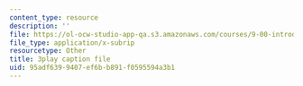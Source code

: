 ```yaml
---
content_type: resource
description: ''
file: https://ol-ocw-studio-app-qa.s3.amazonaws.com/courses/9-00-introduction-to-psychology-fall-2004/95adf6399407ef6bb891f0595594a3b1_10489.srt
file_type: application/x-subrip
resourcetype: Other
title: 3play caption file
uid: 95adf639-9407-ef6b-b891-f0595594a3b1
---
```


